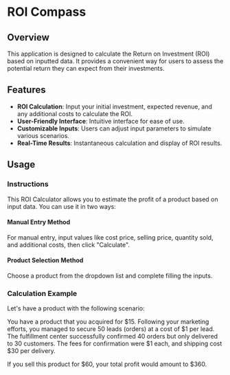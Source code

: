 # ROI Compass

## Overview

This application is designed to calculate the Return on Investment (ROI) based on inputted data. It provides a convenient way for users to assess the potential return they can expect from their investments.

## Features

- **ROI Calculation**: Input your initial investment, expected revenue, and any additional costs to calculate the ROI.
- **User-Friendly Interface**: Intuitive interface for ease of use.
- **Customizable Inputs**: Users can adjust input parameters to simulate various scenarios.
- **Real-Time Results**: Instantaneous calculation and display of ROI results.

## Usage

### Instructions

This ROI Calculator allows you to estimate the profit of a product based on input data. You can use it in two ways:

#### Manual Entry Method

For manual entry, input values like cost price, selling price, quantity sold, and additional costs, then click "Calculate".

#### Product Selection Method

Choose a product from the dropdown list and complete filling the inputs.

### Calculation Example

Let's have a product with the following scenario:

You have a product that you acquired for $15. Following your marketing efforts, you managed to secure 50 leads (orders) at a cost of $1 per lead. The fulfillment center successfully confirmed 40 orders but only delivered to 30 customers. The fees for confirmation were $1 each, and shipping cost $30 per delivery.

If you sell this product for $60, your total profit would amount to $360.
